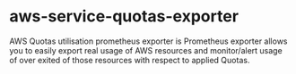 # aws-service-quotas-exporter

AWS Quotas utilisation prometheus exporter is Prometheus exporter allows you to easily export real usage of AWS resources
and monitor/alert usage of over exited of those resources with respect to applied Quotas. 

